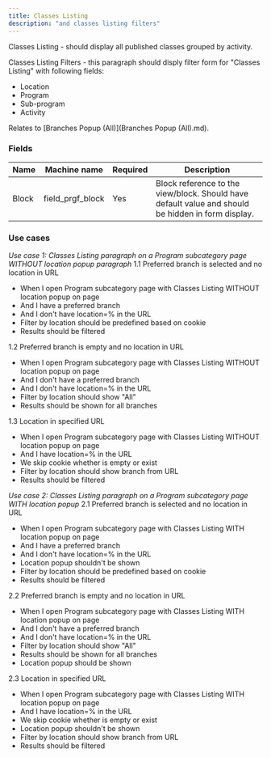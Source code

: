 ```yaml
---
title: Classes Listing
description: "and classes listing filters"
---
```


Classes Listing - should display all published classes grouped by activity.

Classes Listing Filters - this paragraph should disply filter form for "Classes Listing" with following fields:
- Location
- Program
- Sub-program
- Activity

Relates to [Branches Popup (All)](Branches Popup (All).md).

### Fields
| Name  | Machine name | Required | Description |
| ------------- | ------------- | ------------- | ------------- |
| Block | field\_prgf_block | Yes | Block reference to the view/block. Should have default value and should be hidden in form display. |

### Use cases
*Use case 1: Classes Listing paragraph on a Program subcategory page WITHOUT location popup paragraph*
1.1 Preferred branch is selected and no location in URL
- When I open Program subcategory page with Classes Listing WITHOUT location popup on page
- And I have a preferred branch
- And I don't have location=% in the URL
- Filter by location should be predefined based on cookie
- Results should be filtered

1.2 Preferred branch is empty and no location in URL
- When I open Program subcategory page with Classes Listing WITHOUT location popup on page
- And I don't have a preferred branch
- And I don't have location=% in the URL
- Filter by location should show "All"
- Results should be shown for all branches

1.3 Location in specified URL
- When I open Program subcategory page with Classes Listing WITHOUT location popup on page
- And I have location=% in the URL
- We skip cookie whether is empty or exist
- Filter by location should show branch from URL
- Results should be filtered

*Use case 2: Classes Listing paragraph on a Program subcategory page WITH location popup*
2.1 Preferred branch is selected and no location in URL
- When I open Program subcategory page with Classes Listing WITH location popup on page
- And I have a preferred branch
- And I don't have location=% in the URL
- Location popup shouldn't be shown
- Filter by location should be predefined based on cookie
- Results should be filtered

2.2 Preferred branch is empty and no location in URL
- When I open Program subcategory page with Classes Listing WITH location popup on page
- And I don't have a preferred branch
- And I don't have location=% in the URL
- Filter by location should show "All"
- Results should be shown for all branches
- Location popup should be shown

2.3 Location in specified URL
- When I open Program subcategory page with Classes Listing WITH location popup on page
- And I have location=% in the URL
- We skip cookie whether is empty or exist
- Location popup shouldn't be shown
- Filter by location should show branch from URL
- Results should be filtered
